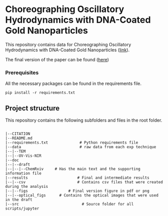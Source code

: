 # Choreographing Oscillatory Hydrodynamics with DNA-Coated Gold Nanoparticles

This repository contains data for Choreographing Oscillatory Hydrodynamics with DNA-Coated Gold Nanoparticles ([link](https://chemrxiv.org/engage/chemrxiv/article-details/65318d002431cc1dac17d537)).

The final version of the paper can be found ([here](https://pubs.acs.org/doi/10.1021/jacs.4c06868))

### Prerequisites

All the necessary packages can be found in the requirements file. 
```
pip install -r requirements.txt
```

## Project structure

This repository contains the following subfolders and files in the root folder.

```

|--CITATION
|--README.md
|--requirements.txt              # Python requirements file
|--data                          # raw data from each exp technique
|--|--TEM
|--|--UV-Vis-NIR
|--doc
|--|--draft
|--|--|--ChemRxiv     # Has the main text and the supporting information file
|--results						# Final and intermediate results
|--|--csv					    # Contains csv files that were created during the analysis
|--|--figs				   	# Final version figure in pdf or png
|--|--optical_figs		# Contains the optical images that were used in the draft
|--src							  # Source folder for all scripts/jupyter

```
